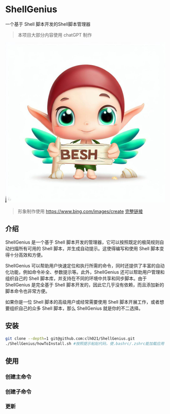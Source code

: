 # ShellGenius
一个基于 Shell 脚本开发的Shell脚本管理器

> 本项目大部分内容使用 chatGPT 制作

![形象](./img.jpeg)

> 形象制作使用 https://www.bing.com/images/create [完整链接](https://www.bing.com/images/create/winged-elf-is-arranging-a-wooden-stick-showing-the/644548a5b00c4612af7b3312c53fc866?id=0dHhvqKrT0ZW6oeCkTiCxw%3d%3d&view=detailv2&idpp=genimg&FORM=GCRIDP&ajaxhist=0&ajaxserp=0)

## 介绍
ShellGenius 是一个基于 Shell 脚本开发的管理器，它可以按照既定的极简规则自动扫描所有可用的 Shell 脚本，并生成自动提示。这使得编写和使用 Shell 脚本变得十分高效和方便。

ShellGenius 可以帮助用户快速定位和执行所需的命令，同时还提供了丰富的自动化功能，例如命令补全、参数提示等。此外，ShellGenius 还可以帮助用户管理和组织自己的 Shell 脚本库，并支持在不同的环境中共享和同步脚本。由于 ShellGenius 是完全基于 Shell 脚本开发的，因此它几乎没有依赖，而且添加新的脚本命令也非常方便。

如果你是一位 Shell 脚本的高级用户或经常需要使用 Shell 脚本开展工作，或者想要组织自己的众多 Shell 脚本，那么 ShellGenius 就是你的不二选择。

## 安装
```bash
git clone --depth=1 git@github.com:clh021/ShellGenius.git
./ShellGenius/howToInstall.sh #按照提示粘贴代码，使.bashrc/.zshrc能加载应用
```

## 使用
### 创建主命令
### 创建子命令
### 更新
